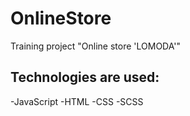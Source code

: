# OnlineStore
Training project "Online store 'LOMODA'"

## Technologies are used:
-JavaScript
-HTML
-CSS
-SCSS
